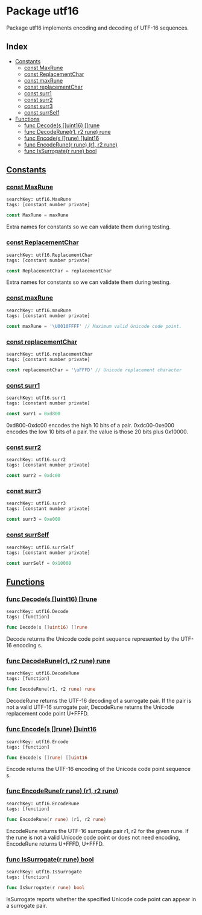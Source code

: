 # Package utf16

Package utf16 implements encoding and decoding of UTF-16 sequences. 

## Index

* [Constants](#const)
    * [const MaxRune](#MaxRune)
    * [const ReplacementChar](#ReplacementChar)
    * [const maxRune](#maxRune)
    * [const replacementChar](#replacementChar)
    * [const surr1](#surr1)
    * [const surr2](#surr2)
    * [const surr3](#surr3)
    * [const surrSelf](#surrSelf)
* [Functions](#func)
    * [func Decode(s []uint16) []rune](#Decode)
    * [func DecodeRune(r1, r2 rune) rune](#DecodeRune)
    * [func Encode(s []rune) []uint16](#Encode)
    * [func EncodeRune(r rune) (r1, r2 rune)](#EncodeRune)
    * [func IsSurrogate(r rune) bool](#IsSurrogate)


## <a id="const" href="#const">Constants</a>

### <a id="MaxRune" href="#MaxRune">const MaxRune</a>

```
searchKey: utf16.MaxRune
tags: [constant number private]
```

```Go
const MaxRune = maxRune
```

Extra names for constants so we can validate them during testing. 

### <a id="ReplacementChar" href="#ReplacementChar">const ReplacementChar</a>

```
searchKey: utf16.ReplacementChar
tags: [constant number private]
```

```Go
const ReplacementChar = replacementChar
```

Extra names for constants so we can validate them during testing. 

### <a id="maxRune" href="#maxRune">const maxRune</a>

```
searchKey: utf16.maxRune
tags: [constant number private]
```

```Go
const maxRune = '\U0010FFFF' // Maximum valid Unicode code point.

```

### <a id="replacementChar" href="#replacementChar">const replacementChar</a>

```
searchKey: utf16.replacementChar
tags: [constant number private]
```

```Go
const replacementChar = '\uFFFD' // Unicode replacement character

```

### <a id="surr1" href="#surr1">const surr1</a>

```
searchKey: utf16.surr1
tags: [constant number private]
```

```Go
const surr1 = 0xd800
```

0xd800-0xdc00 encodes the high 10 bits of a pair. 0xdc00-0xe000 encodes the low 10 bits of a pair. the value is those 20 bits plus 0x10000. 

### <a id="surr2" href="#surr2">const surr2</a>

```
searchKey: utf16.surr2
tags: [constant number private]
```

```Go
const surr2 = 0xdc00
```

### <a id="surr3" href="#surr3">const surr3</a>

```
searchKey: utf16.surr3
tags: [constant number private]
```

```Go
const surr3 = 0xe000
```

### <a id="surrSelf" href="#surrSelf">const surrSelf</a>

```
searchKey: utf16.surrSelf
tags: [constant number private]
```

```Go
const surrSelf = 0x10000
```

## <a id="func" href="#func">Functions</a>

### <a id="Decode" href="#Decode">func Decode(s []uint16) []rune</a>

```
searchKey: utf16.Decode
tags: [function]
```

```Go
func Decode(s []uint16) []rune
```

Decode returns the Unicode code point sequence represented by the UTF-16 encoding s. 

### <a id="DecodeRune" href="#DecodeRune">func DecodeRune(r1, r2 rune) rune</a>

```
searchKey: utf16.DecodeRune
tags: [function]
```

```Go
func DecodeRune(r1, r2 rune) rune
```

DecodeRune returns the UTF-16 decoding of a surrogate pair. If the pair is not a valid UTF-16 surrogate pair, DecodeRune returns the Unicode replacement code point U+FFFD. 

### <a id="Encode" href="#Encode">func Encode(s []rune) []uint16</a>

```
searchKey: utf16.Encode
tags: [function]
```

```Go
func Encode(s []rune) []uint16
```

Encode returns the UTF-16 encoding of the Unicode code point sequence s. 

### <a id="EncodeRune" href="#EncodeRune">func EncodeRune(r rune) (r1, r2 rune)</a>

```
searchKey: utf16.EncodeRune
tags: [function]
```

```Go
func EncodeRune(r rune) (r1, r2 rune)
```

EncodeRune returns the UTF-16 surrogate pair r1, r2 for the given rune. If the rune is not a valid Unicode code point or does not need encoding, EncodeRune returns U+FFFD, U+FFFD. 

### <a id="IsSurrogate" href="#IsSurrogate">func IsSurrogate(r rune) bool</a>

```
searchKey: utf16.IsSurrogate
tags: [function]
```

```Go
func IsSurrogate(r rune) bool
```

IsSurrogate reports whether the specified Unicode code point can appear in a surrogate pair. 

